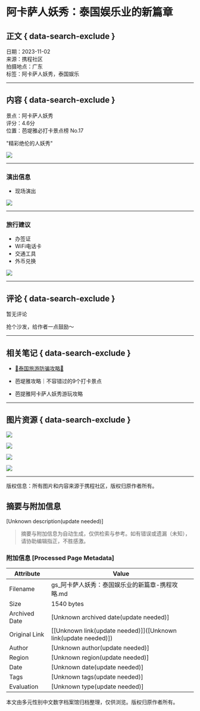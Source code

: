 # 阿卡萨人妖秀：泰国娱乐业的新篇章

## 正文 { data-search-exclude }


日期：2023-11-02  
来源：携程社区  
拍摄地点：广东  
标签：阿卡萨人妖秀，泰国娱乐

---

## 内容 { data-search-exclude }

景点：阿卡萨人妖秀  
评分：4.6分  
位置：芭堤雅必打卡景点榜 No.17  

"精彩绝伦的人妖秀"

![](https://dimg02.c-ctrip.com/images/1me0w12000cw9y3m41596.png)

---

### 演出信息

- 现场演出

![](https://dimg02.c-ctrip.com/images/1me4c12000cnnnurb0D0A.png)

---

### 旅行建议

- 办签证
- WiFi电话卡
- 交通工具
- 外币兑换

![](https://dimg02.c-ctrip.com/images/1me0o12000cnnqw13CDE0.png)

---

## 评论 { data-search-exclude }

暂无评论

抢个沙发，给作者一点鼓励～

---

## 相关笔记 { data-search-exclude }

- [🌴泰国旅游防骗攻略🌴](https://dimg04.c-ctrip.com/images/0Z84512000fj4d7he7C19_R_180_180.jpg)

- 芭堤雅攻略｜不容错过的9个打卡景点

- 芭提雅阿卡萨人妖秀游玩攻略

---

## 图片资源 { data-search-exclude }

![](https://dimg04.c-ctrip.com/images/1me6v12000hqkb1mpAF35_W_640_0_Q90.jpg?proc=source/tripcommunity)

![](https://dimg04.c-ctrip.com/images/1me7412000cl5xhjhB9F4_W_640_0_Q90.jpg?proc=source/tripcommunity)

![](https://dimg04.c-ctrip.com/images/1me4q12000bcsr7gh2F0B_W_640_0_Q90.jpg?proc=source/tripcommunity)

![](https://dimg04.c-ctrip.com/images/1me2z12000fs0xeya2E24_W_640_0_Q90.jpg?proc=source/tripcommunity)

--- 

版权信息：所有图片和内容来源于携程社区，版权归原作者所有。
<!-- tcd_original_link https://gs.ctrip.com/html5/you/article/detail/25273463.html -->


## 摘要与附加信息

<!-- tcd_abstract -->
[Unknown description(update needed)]
<!-- tcd_abstract_end -->

> 摘要与附加信息为自动生成，仅供检索与参考。如有错误或遗漏（未知），请协助编辑指正，不胜感激。

### 附加信息 [Processed Page Metadata]

| Attribute       | Value                                  |
|-----------------|----------------------------------------|
| Filename        | gs_阿卡萨人妖秀：泰国娱乐业的新篇章-携程攻略.md                             |
| Size            | 1540 bytes                           |
| Archived Date   | [Unknown archived date(update needed)]                             |
| Original Link   | [[Unknown link(update needed)]]([Unknown link(update needed)])                       |
| Author          | [Unknown author(update needed)]                               |
| Region          | [Unknown region(update needed)]                               |
| Date            | [Unknown date(update needed)]                                 |
| Tags            | [Unknown tags(update needed)]                                 |
| Evaluation            | [Unknown type(update needed)]                                 |
<!-- tcd_table_end -->

本文由多元性别中文数字档案馆归档整理，仅供浏览。版权归原作者所有。
